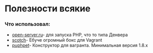 # Полезности всякие

<h3>Что использовал:</h3>

<ul>
<li><a href="http://open-server.ru/" target="_blank">open-server.ru</a>- для запуска PHP, что то типа Денвера</li>
<li><a href=https://box.scotch.io/" target="_blank">scotch</a>- Ебуче огромный бокс для Vagrant</li>
<li><a href=https://puphpet.com/" target="_blank">puphpet</a>- Конструктор для вагранта. Минимальная версия 1.8.х</li>
</ul>
